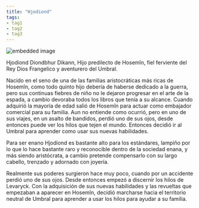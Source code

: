 ```yaml
---
title: "Hjodiond"
tags:
- tag1
- tag2
- tag3
---
```


![embedded image](https://assets.legendkeeper.com/1b8bd725-7305-441a-a331-e52b6402afd9.jpg "Attachment")

Hjodiond Diondbhur Dikann, Hijo predilecto de Hosemîn, fiel ferviente del Rey Dios Frangelico y aventurero del Umbral.

Nacido en el seno de una de las familias aristocráticas más ricas de Hosemîn, como todo quinto hijo debería de haberse dedicado a la guerra, pero sus continuas fiebres de niño no le dejaron progresar en el arte de la espada, a cambio devoraba todos los libros que tenía a su alcance. Cuando adquirió la mayoría de edad salió de Hosemîn para actuar como embajador comercial para su familia. Aun no entiende como ocurrió, pero en uno de sus viajes, en un asalto de bandidos, perdió uno de sus ojos, desde entonces puede ver los hilos que tejen el mundo. Entonces decidió ir al Umbral para aprender como usar sus nuevas habilidades.

Para ser enano Hjodiond es bastante alto para los estándares, lampiño por lo que lo hace bastante raro y reconocible dentro de la sociedad enana, y más siendo aristócrata, a cambio pretende compensarlo con su largo cabello, trenzado y adornado con joyería.

Realmente sus poderes surgieron hace muy poco, cuando por un accidente perdió uno de sus ojos. Desde entonces empezó a discernir los hilos de Levaryck. Con la adquisición de sus nuevas habilidades y las revueltas que empezaban a aparecer en Hosemîn, decidió marcharse hacia el territorio neutral de Umbral para aprender a usar los hilos para ayudar a su familia.